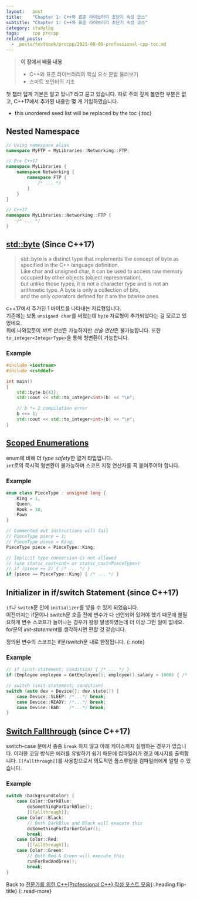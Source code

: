 ```yaml
---
layout:   post
title:    "Chapter 1: C++와 표준 라이브러리 초단기 속성 코스"
subtitle: "Chapter 1: C++와 표준 라이브러리 초단기 속성 코스"
category: studylog
tags:     cpp procpp
related_posts:
  - _posts/textbook/procpp/2021-08-06-professional-cpp-toc.md
---
```


> **이 장에서 배울 내용**
>
> - C++와 표준 라이브러리의 핵심 요소 문법 둘러보기
> - 스마트 포인터의 기초

첫 챕터 답계 기본은 알고 있니? 라고 묻고 있습니다. 따로 주의 깊게 볼만한 부분은 없고, C++17에서 추가된 내용만 몇 개 기입하였습니다.

<!--more-->

* this unordered seed list will be replaced by the toc
{:toc}

## Nested Namespace

```c++
// Using namespace alias
namespace MyFTP = MyLibraries::Networking::FTP;

// Pre C++17
namespace MyLibraries {
    namespace Networking {
        namespace FTP {
            /* ... */
        }
    }
}

// C++17
namespace MyLibraries::Networking::FTP {
    /* ... */
}
```

## [std::byte](https://en.cppreference.com/w/cpp/types/byte) (Since C++17)

> std::byte is a distinct type that implements the concept of byte as specified in the C++ language definition.<br>
> Like char and unsigned char, it can be used to access raw memory occupied by other objects (object representation),<br>
> but unlike those types, it is not a character type and is not an arithmetic type. A byte is only a collection of bits,<br>
> and the only operators defined for it are the bitwise ones.

c++17에서 추가된 1 바이트를 나타내는 자료형입니다.<br>
기존에는 보통 `unsigned char`를 써왔는데 `byte` 자료형이 추가되었다는 걸 모르고 있었네요.<br>
위에 나와있듯이 *비트 연산*은 가능하지만 *산술 연산*은 불가능합니다. 또한 `to_integer<IntegerType>`을 통해 형변환이 가능합니다.

### Example

```c++
#include <iostream>
#include <cstddef>

int main()
{
    std::byte b{42};
    std::cout << std::to_integer<int>(b) << "\n";

    // b *= 2 compilation error
    b <<= 1;
    std::cout << std::to_integer<int>(b) << "\n";
}
```

## [Scoped Enumerations](https://en.cppreference.com/w/cpp/language/enum)

enum에 비해 더 *type safety*한 열거 타입입니다.<br>
`int`로의 묵시적 형변환이 불가능하며 스코프 지정 연산자를 꼭 붙여주어야 합니다.

### Example

```c++
enum class PieceType : unsigned long {
    King = 1,
    Queen,
    Rook = 10,
    Pawn
}

// Commented out instructions will fail
// PieceType piece = 1;
// PieceType piece = King;
PieceType piece = PieceType::King;

// Implicit type conversion is not allowed
// (use static_cast<int> or static_cast<PieceType>)
// if (piece == 2) { /* ... */ }
if (piece == PieceType::King) { /* ... */ }
```

## Initializer in if/switch Statement (since C++17)

`if`나 `switch`문 안에 `initializer`를 넣을 수 있게 되었습니다.<br>
이전까지는 if문이나 switch문 호출 전에 변수가 다 선언되어 있어야 했기 때문에
불필요하게 변수 스코프가 늘어나는 경우가 왕왕 발생하였는데 더 이상 그런 일이 없네요.<br>
for문의 *init-statement*를 생각하시면 편할 것 같습니다.

정의된 변수의 스코프는 if문/switch문 내로 한정됩니다.
{:.note}

### Example

```c++
// if (init-statement; condition) { /* ... */ }
if (Employee employee = GetEmployee(); employee().salary > 1000) { /* ... */ }

// switch (init-statement; condition)
switch (auto dev = Device{}; dev.state()) {
    case Device::SLEEP: /*...*/ break;
    case Device::READY: /*...*/ break;
    case Device::BAD:   /*...*/ break;
}
```

## [Switch Fallthrough](https://en.cppreference.com/w/cpp/language/attributes/fallthrough) (since C++17)

switch-case 문에서 종종 `break` 하지 않고 아래 케이스까지 실행하는 경우가 있습니다. 이러한 코딩 방식은 에러를 유발하기 쉽기 때문에
컴파일러가 경고 메시지를 출력합니다. `[[fallthrough]]`를 사용함으로서 의도적인 폴스루임을 컴파일러에게 알릴 수 있습니다.

### Example

```c++
switch (backgroundColor) {
    case Color::DarkBlue:
        doSomethingForDarkBlue();
        [[fallthrough]];
    case Color::Black:
        // Both DarkBlue and Black will execute this
        doSomethingForDarkerColor();
        break;
    case Color::Red:
        [[fallthrough]];
    case Color::Green:
        // Both Red & Green will execute this
        runForRedAndGree();
        break;
}
```

Back to [전문가를 위한 C++(Professional C++) 작성 포스트 모음](2021-08-05-professional-cpp-toc.md){:.heading.flip-title}
{:.read-more}
